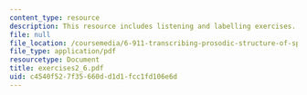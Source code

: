 ```yaml
---
content_type: resource
description: This resource includes listening and labelling exercises.
file: null
file_location: /coursemedia/6-911-transcribing-prosodic-structure-of-spoken-utterances-with-tobi-january-iap-2006/c4540f527f35660dd1d1fcc1fd106e6d_exercises2_6.pdf
file_type: application/pdf
resourcetype: Document
title: exercises2_6.pdf
uid: c4540f52-7f35-660d-d1d1-fcc1fd106e6d
---
```

